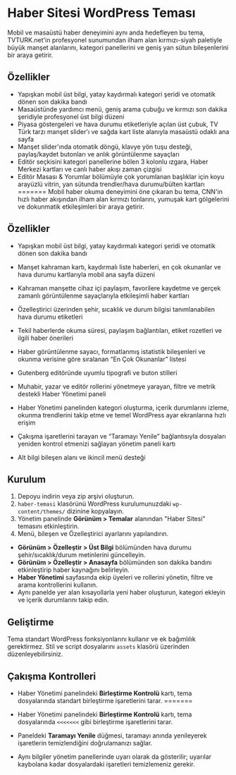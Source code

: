 # Haber Sitesi WordPress Teması


 Mobil ve masaüstü haber deneyimini aynı anda hedefleyen bu tema, TVTURK.net'in profesyonel sunumundan ilham alan kırmızı-siyah paletiyle büyük manşet alanlarını, kategori panellerini ve geniş yan sütun bileşenlerini bir araya getirir.

## Özellikler
- Yapışkan mobil üst bilgi, yatay kaydırmalı kategori şeridi ve otomatik dönen son dakika bandı
- Masaüstünde yardımcı menü, geniş arama çubuğu ve kırmızı son dakika şeridiyle profesyonel üst bilgi düzeni
- Piyasa göstergeleri ve hava durumu etiketleriyle açılan üst çubuk, TV Türk tarzı manşet slider'ı ve sağda kart liste alanıyla masaüstü odaklı ana sayfa
- Manşet slider'ında otomatik döngü, klavye yön tuşu desteği, paylaş/kaydet butonları ve anlık görüntülenme sayaçları
- Editör seçkisini kategori panellerine bölen 3 kolonlu ızgara, Haber Merkezi kartları ve canlı haber akışı zaman çizgisi
- Editör Masası & Yorumlar bölümüyle çok yorumlanan başlıklar için koyu arayüzlü vitrin, yan sütunda trendler/hava durumu/bülten kartları
=======
 Mobil haber okuma deneyimini öne çıkaran bu tema, CNN'in hızlı haber akışından ilham alan kırmızı tonlarını, yumuşak kart gölgelerini ve dokunmatik etkileşimleri bir araya getirir.

## Özellikler
- Yapışkan mobil üst bilgi, yatay kaydırmalı kategori şeridi ve otomatik dönen son dakika bandı
- Manşet kahraman kartı, kaydırmalı liste haberleri, en çok okunanlar ve hava durumu kartlarıyla mobil ana sayfa düzeni

- Kahraman manşette cihaz içi paylaşım, favorilere kaydetme ve gerçek zamanlı görüntülenme sayaçlarıyla etkileşimli haber kartları
- Özelleştirici üzerinden şehir, sıcaklık ve durum bilgisi tanımlanabilen hava durumu etiketleri
- Tekil haberlerde okuma süresi, paylaşım bağlantıları, etiket rozetleri ve ilgili haber önerileri
- Haber görüntülenme sayacı, formatlanmış istatistik bileşenleri ve okunma verisine göre sıralanan “En Çok Okunanlar” listesi
- Gutenberg editöründe uyumlu tipografi ve buton stilleri
- Muhabir, yazar ve editör rollerini yönetmeye yarayan, filtre ve metrik destekli Haber Yönetimi paneli
- Haber Yönetimi panelinden kategori oluşturma, içerik durumlarını izleme, okunma trendlerini takip etme ve temel WordPress ayar ekranlarına hızlı erişim
- Çakışma işaretlerini tarayan ve “Taramayı Yenile” bağlantısıyla dosyaları yeniden kontrol etmenizi sağlayan yönetim paneli kartı
- Alt bilgi bileşen alanı ve ikincil menü desteği

## Kurulum
1. Depoyu indirin veya zip arşivi oluşturun.
2. `haber-temasi` klasörünü WordPress kurulumunuzdaki `wp-content/themes/` dizinine kopyalayın.
3. Yönetim panelinde **Görünüm > Temalar** alanından "Haber Sitesi" temasını etkinleştirin.
4. Menü, bileşen ve Özelleştirici ayarlarını yapılandırın.
- **Görünüm > Özelleştir > Üst Bilgi** bölümünden hava durumu şehir/sıcaklık/durum metinlerini güncelleyin.
- **Görünüm > Özelleştir > Anasayfa** bölümünden son dakika bandını etkinleştirip haber kaynağını belirleyin.
- **Haber Yönetimi** sayfasında ekip üyeleri ve rollerini yönetin, filtre ve arama kontrollerini kullanın.
- Aynı panelde yer alan kısayollarla yeni haber oluşturun, kategori ekleyin ve içerik durumlarını takip edin.

## Geliştirme
Tema standart WordPress fonksiyonlarını kullanır ve ek bağımlılık gerektirmez. Stil ve script dosyalarını `assets` klasörü üzerinden düzenleyebilirsiniz.

## Çakışma Kontrolleri

- Haber Yönetimi panelindeki **Birleştirme Kontrolü** kartı, tema dosyalarında standart birleştirme işaretlerini tarar.
=======
- Haber Yönetimi panelindeki **Birleştirme Kontrolü** kartı, tema dosyalarında `<<<<<<<` gibi birleştirme işaretlerini tarar.

- Paneldeki **Taramayı Yenile** düğmesi, taramayı anında yenileyerek işaretlerin temizlendiğini doğrulamanızı sağlar.
- Aynı bilgiler yönetim panellerinde uyarı olarak da gösterilir; uyarılar kaybolana kadar dosyalardaki işaretleri temizlemeniz gerekir.
